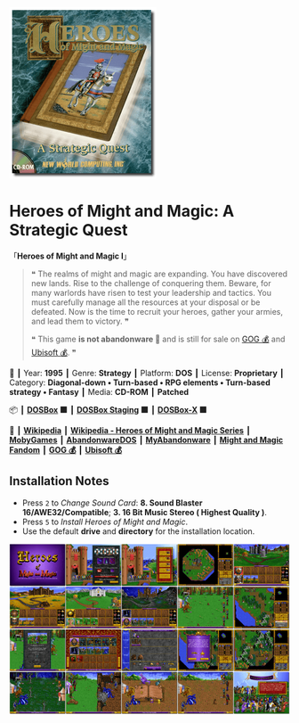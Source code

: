![](Thumbnail.png "application-thumbnail")

# Heroes of Might and Magic: A Strategic Quest

「**Heroes of Might and Magic I**」

> ❝ The realms of might and magic are expanding. You have discovered new lands. Rise to the challenge of conquering them. Beware, for many warlords have risen to test your leadership and tactics. You must carefully manage all the resources at your disposal or be defeated. Now is the time to recruit your heroes, gather your armies, and lead them to victory. ❞
>
> ❝ This game **is not abandonware 🚫** and is still for sale on [GOG 💰](https://www.gog.com/en/game/heroes_of_might_and_magic) and [Ubisoft 💰](https://store.ubisoft.com/us/heroes-of-might-and-magic/5928435d29e12307548b456a.html?lang=en_US). ❞
>

📌 ┃ Year: **1995** ┃ Genre: **Strategy** ┃ Platform: **DOS** ┃ License: **Proprietary** ┃ Category: **Diagonal-down • Turn-based • RPG elements • Turn-based strategy • Fantasy** ┃ Media: **CD-ROM** ┃ **Patched** 

📦 ┃ **[DOSBox](https://www.dosbox.com/) 🟩** ┃ **[DOSBox Staging](https://dosbox-staging.github.io/) 🟩** ┃ **[DOSBox-X](https://dosbox-x.com/) 🟩** 

📎 ┃ **[Wikipedia](https://en.wikipedia.org/wiki/Heroes_of_Might_and_Magic:_A_Strategic_Quest)** ┃ **[Wikipedia - Heroes of Might and Magic Series](https://en.wikipedia.org/wiki/Heroes_of_Might_and_Magic)** ┃ **[MobyGames](https://www.mobygames.com/game/668/heroes-of-might-and-magic/)** ┃ **[AbandonwareDOS](https://www.abandonwaredos.com/abandonware-game.php?abandonware=Heroes+of+Might+and+Magic&gid=1789)** ┃ **[MyAbandonware](https://www.myabandonware.com/game/heroes-of-might-and-magic-2rr)** ┃ **[Might and Magic Fandom](https://mightandmagic.fandom.com/wiki/Heroes_of_Might_and_Magic:_A_Strategic_Quest)** ┃ **[GOG 💰](https://www.gog.com/en/game/heroes_of_might_and_magic)** ┃ **[Ubisoft 💰](https://store.ubisoft.com/us/heroes-of-might-and-magic/5928435d29e12307548b456a.html?lang=en_US)** 

## Installation Notes
- Press `2` to *Change Sound Card*: **8. Sound Blaster 16/AWE32/Compatible**; **3. 16 Bit Music Stereo ( Highest Quality )**.
- Press `5` to *Install Heroes of Might and Magic*.
- Use the default **drive** and **directory** for the installation location.

![](Montage.png "Heroes of Might and Magic: A Strategic Quest")

